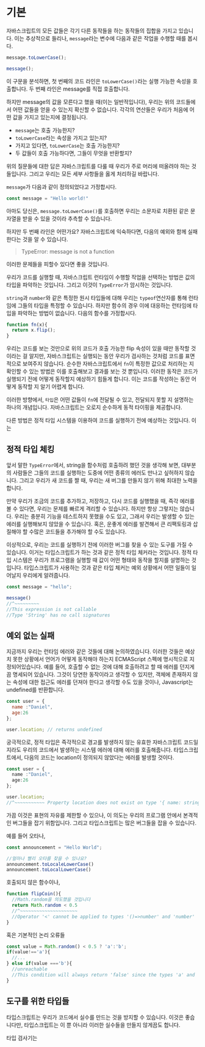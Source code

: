 # 기본

자바스크립트의 모든 값들은 각기 다른 동작들을 하는 동작들의 집합을 가지고 있습니다. 이는 추상적으로 들리나, `message`라는 변수에 다음과 같은 작업을 수행할 때를 봅시다.

```javascript
message.toLowerCase();

message();
```
이 구문을 분석하면, 첫 번째의 코드 라인은 `toLowerCase()`라는 실행 가능한 속성을 호출합니다. 두 번째 라인은 message를 직접 호출합니다.

하지만 message의 값을 모른다고 했을 때(이는 일반적입니다), 우리는 위의 코드들에서 어떤 값들을 얻을 수 있는지 확신할 수 없습니다. 각각의 연산들은 우리가 처음에 어떤 값을 가지고 있는지에 결정됩니다.

- `message`는 호출 가능한지?
- `toLowerCase`라는 속성을 가지고 있는지?
- 가지고 있다면, `toLowerCase`는 호출 가능한지?
- 두 값들이 호출 가능하다면, 그들이 무엇을 반환할지?

위의 질문들에 대한 답은 자바스크립트를 다룰 때 우리가 주로 머리에 떠올려야 하는 것들입니다. 그리고 우리는 모든 세부 사항들을 옳게 처리하길 바랍니다.

`message`가 다음과 같이 정의되었다고 가정합시다.

```javascript
const message = "Hello world!"
```

아마도 당신은, `message.toLowerCase()`를 호출하면 우리는 소문자로 치환된 같은 문자열을 받을 수 있을 것이라 추측할 수 있습니다.

하지만 두 번째 라인은 어떤가요? 자바스크립트에 익숙하다면, 다음의 예외와 함께 실패한다는 것을 알 수 있습니다.

> TypeError: message is not a function

이러한 문제들을 피할수 있다면 좋을 것입니다.

우리가 코드를 실행할 때, 자바스크립트 런타임이 수행할 작업을 선택하는 방법은 값의 타입을 파악하는 것입니다. 그리고 이것이 `TypeError`가 암시하는 것입니다.

`string`과 `number`와 같은 특정한 원시 타입들에 대해 우리는 `typeof`연산자를 통해 런타임에 그들의 타입을 특정할 수 있습니다. 하지만 함수의 경우 이에 대응하는 런타임에 타입을 파악하는 방법이 없습니다. 다음의 함수를 가정합시다.


```javascript
function fn(x){
  return x.flip();
}
```

우리는 코드를 보는 것만으로 위의 코드가 호출 가능한 flip 속성이 있을 때만 동작할 것이라는 걸 알지만, 자바스크립트는 실행되는 동안 우리가 검사하는 것처럼 코드를 표면적으로 보여주지 않습니다. 순수한 자바스크립트에서 `fn`이 특정한 값으로 처리하는 지 확인할 수 있는 방법은 이를 호출해보고 결과를 보는 것 뿐입니다.
이러한 동작은 코드가 실행되기 전에 어떻게 동작할지 예상하기 힘들게 합니다. 이는 코드를 작성하는 동안 어떻게 동작할 지 알기 어렵게 합니다.

이러한 방향에서, `타입`은 어떤 값들이 `fn`에 전달될 수 있고, 전달되지 못할 지 설명하는 하나의 개념입니다. 자바스크립트는 오로지 순수하게 동적 타이핑을 제공합니다.

다른 방법은 정적 타입 시스템을 이용하여 코드를 실행하기 전에 예상하는 것입니다. 이는

## 정적 타입 체킹

앞서 말한 `TypeError`에서, string을 함수처럼 호출하려 했던 것을 생각해 보면, 대부분의 사람들은 그들의 코드를 실행하는 도중에 어떤 종류의 에러도 만나고 싶허하지 않습니다. 그리고 우리가 새 코드를 짤 때, 우리는 새 버그를 만들지 않기 위해 최대한 노력을 합니다.

만약 우리가 조금의 코드를 추가하고, 저장하고, 다시 코드를 실행했을 때, 즉각 에러를 볼 수 있다면, 우리는 문제를 빠르게 격리할 수 있습니다. 하지만 항상 그렇지는 않습니다. 우리는 충분히 기능을 테스트하지 못했을 수도 있고, 그래서 우리는 발생할 수 있는 에러를 실행해보지 않았을 수 있습니다. 혹은, 운좋게 에러를 발견해서 큰 리팩토링과 삽질해야 할 수많은 코드들을 추가해야 할 수도 있습니다.

이상적으로, 우리는 코드를 실행하기 전에 이러한 버그를 찾을 수 있는 도구를 가질 수 있습니다. 이거는 타입스크립트가 하는 것과 같은 정적 타입 체커라는 것입니다. 정적 타입 시스템은 우리가 프로그램을 실행할 때 값이 어떤 형태와 동작을 할지를 설명하는 것입니다. 타입스크립트가 사용하는 것과 같은 타입 체커는 예외 상황에서 어떤 일들이 일어날지 우리에게 알려줍니다.

```typescript
const message = "hello";

message()
//^~~~~~~~~~
//This expression is not callable
//Type 'String' has no call signatures
```

## 예외 없는 실패

지금까지 우리는 런타임 에러와 같은 것들에 대해 논의하였습니다. 이러한 것들은 예상치 못한 상황에서 언어가 어떻게 동작해야 하는지 ECMAScript 스펙에 명시적으로 지정되어있습니다. 예를 들어, 호출할 수 없는 것에 대해 호출하려고 할 때 에러를 던지게끔 명세되어 있습니다. 그것이 당연한 동작이라고 생각할 수 있지만, 객체에 존재하지 않는 속성에 대한 접근도 에러를 던져야 한다고 생각할 수도 있을 것이나, Javascript는 undefined를 반환합니다.

```javascript
const user = {
  name :"Daniel",
  age:26
};

user.location; // returns undefined
```

궁극적으로, 정적 타입은 즉각적으로 경고를 발생하지 않는 유효한 자바스크립트 코드일지라도 우리의 코드에서 발생하는 시스템 에러에 대해 에러를 호출해줍니다. 타입스크립트에서, 다음의 코드는 location이 정의되지 않았다는 에러를 발생할 것이다.

```typescript
const user = {
  name :"Daniel",
  age:26
};

user.location;
//^~~~~~~~~~~~ Property location does not exist on type '{ name: string; age:number; }'
```

가끔 이것은 표현의 자유를 제한할 수 있으나, 이 의도는 우리의 프로그램 안에서 본격적인 버그들을 잡기 위함입니다. 그리고 타입스크립트는 많은 버그들을 잡을 수 있습니다.

예를 들어 오타나,

```typescript
const announcement = "Hello World";

//얼마나 빨리 오타를 찾을 수 있나요?
announcement.toLocaleLowerCase()
announcement.toLocalLowerCase()
```

호출되지 않은 함수이나,

```typescript
function flipCoin(){
  //Math.random을 의도했을 것입니다
  return Math.random < 0.5
  //^~~~~~~~~~~~~~~~~~~~~~
  //Operator '<' cannot be applied to types '()=>number' and 'number'
}
```

혹은 기본적인 논리 오류들

```typescript
const value = Math.random() < 0.5 ? 'a':'b';
if(value!=='a'){
  //...
} else if(value ==='b'){
  //unreachable
  //This condition will always return 'false' since the types 'a' and 'b' have no overlap
}
```

## 도구를 위한 타입들

타입스크립트는 우리가 코드에서 실수를 만드는 것을 방지할 수 있습니다. 이것은 좋습니다만, 타입스크립트는 이 뿐 아니라 이러한 실수들을 만들지 않게끔도 합니다.

타입 검사기는 
